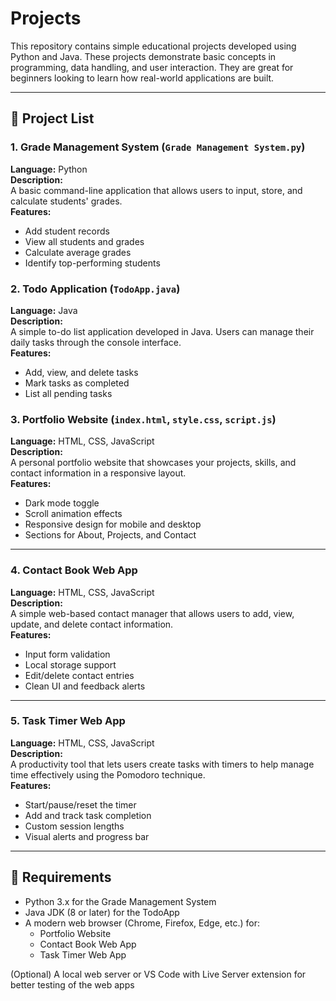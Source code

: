 # Projects

This repository contains simple educational projects developed using Python and Java. These projects demonstrate basic concepts in programming, data handling, and user interaction. They are great for beginners looking to learn how real-world applications are built.

---

## 📁 Project List

### 1. Grade Management System (`Grade Management System.py`)
**Language:** Python  
**Description:**  
A basic command-line application that allows users to input, store, and calculate students' grades.  
**Features:**
- Add student records
- View all students and grades
- Calculate average grades
- Identify top-performing students

### 2. Todo Application (`TodoApp.java`)
**Language:** Java  
**Description:**  
A simple to-do list application developed in Java. Users can manage their daily tasks through the console interface.  
**Features:**
- Add, view, and delete tasks
- Mark tasks as completed
- List all pending tasks

### 3. Portfolio Website (`index.html`, `style.css`, `script.js`)
**Language:** HTML, CSS, JavaScript  
**Description:**  
A personal portfolio website that showcases your projects, skills, and contact information in a responsive layout.  
**Features:**  
- Dark mode toggle  
- Scroll animation effects  
- Responsive design for mobile and desktop  
- Sections for About, Projects, and Contact  

---

### 4. Contact Book Web App
**Language:** HTML, CSS, JavaScript  
**Description:**  
A simple web-based contact manager that allows users to add, view, update, and delete contact information.  
**Features:**  
- Input form validation  
- Local storage support  
- Edit/delete contact entries  
- Clean UI and feedback alerts  

---

### 5. Task Timer Web App  
**Language:** HTML, CSS, JavaScript  
**Description:**  
A productivity tool that lets users create tasks with timers to help manage time effectively using the Pomodoro technique.  
**Features:**  
- Start/pause/reset the timer  
- Add and track task completion  
- Custom session lengths  
- Visual alerts and progress bar  

---


## 🔧 Requirements

- Python 3.x for the Grade Management System
- Java JDK (8 or later) for the TodoApp
- A modern web browser (Chrome, Firefox, Edge, etc.) for:
   - Portfolio Website
   - Contact Book Web App
   - Task Timer Web App

(Optional) A local web server or VS Code with Live Server extension for better testing of the web apps
